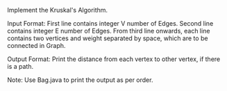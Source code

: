 Implement the Kruskal's Algorithm.


Input Format:
First line contains integer V number of Edges.
Second line contains integer E number of Edges.
From third line onwards, each line contains two vertices and weight separated by space, which are to be connected in Graph.
 
Output Format:
Print the distance from each vertex to other vertex, if there is a path.

Note: Use Bag.java to print the output as per order.
